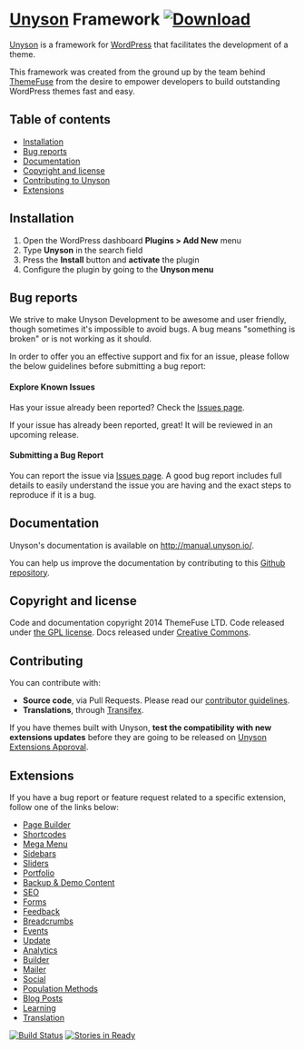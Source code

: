 # [Unyson](https://wordpress.org/plugins/unyson/) Framework [ ![Download](https://rawgit.com/ThemeFuse/Unyson/master/.github/img/download-stable-version.svg) ](https://github.com/ThemeFuse/Unyson/releases/latest)

[Unyson](http://unyson.io/) is a framework for [WordPress](http://wordpress.org/) that facilitates the development of a theme.

This framework was created from the ground up by the team behind [ThemeFuse](http://themefuse.com/) from the desire to empower developers to build outstanding WordPress themes fast and easy.

## Table of contents

* [Installation](#installation)
* [Bug reports](#bug-reports)
* [Documentation](#documentation)
* [Copyright and license](#copyright-and-license)
* [Contributing to Unyson](#contributing)
* [Extensions](#extensions)

## Installation

1. Open the WordPress dashboard **Plugins > Add New** menu
2. Type **Unyson** in the search field
3. Press the **Install** button and **activate** the plugin
4. Configure the plugin by going to the **Unyson menu**

## Bug reports

We strive to make Unyson Development  to be awesome and user friendly, though sometimes it's impossible to avoid bugs.
A bug means "something is broken" or is not working as it should.

In order to offer you an effective support and fix for an issue, please follow the below guidelines before submitting a bug report:

#### Explore Known Issues

Has your issue already been reported? Check the [Issues page](https://github.com/ThemeFuse/Unyson/issues).

If your issue has already been reported, great! It will be reviewed in an upcoming release.

#### Submitting a Bug Report

You can report the issue via [Issues page](https://github.com/ThemeFuse/Unyson/issues).
A good bug report includes full details to easily understand the issue you are having and the exact steps to reproduce if it is a bug.

## Documentation

Unyson's documentation is available on http://manual.unyson.io/.

You can help us improve the documentation by contributing to this [Github repository](https://github.com/ThemeFuse/Unyson-Documentation).

## Copyright and license

Code and documentation copyright 2014 ThemeFuse LTD. Code released under [the GPL license](https://github.com/ThemeFuse/Unyson/blob/master/framework/LICENSE). Docs released under [Creative Commons](https://github.com/ThemeFuse/Unyson-Documentation/blob/master/LICENSE).

## Contributing

You can contribute with:

* **Source code**, via Pull Requests. Please read our [contributor guidelines](https://github.com/ThemeFuse/Unyson/blob/master/CONTRIBUTING.md).
* **Translations**, through [Transifex](https://www.transifex.com/projects/p/unyson/).

If you have themes built with Unyson, **test the compatibility with new extensions updates** before they are going to be released on [Unyson Extensions Approval](https://github.com/ThemeFuse/Unyson-Extensions-Approval).

## Extensions

If you have a bug report or feature request related to a specific extension, follow one of the links below:

* [Page Builder](https://github.com/ThemeFuse/Unyson-PageBuilder-Extension)
* [Shortcodes](https://github.com/ThemeFuse/Unyson-Shortcodes-Extension)
* [Mega Menu](https://github.com/ThemeFuse/Unyson-MegaMenu-Extension)
* [Sidebars](https://github.com/ThemeFuse/Unyson-Sidebars-Extension)
* [Sliders](https://github.com/ThemeFuse/Unyson-Sliders-Extension)
* [Portfolio](https://github.com/ThemeFuse/Unyson-Portfolio-Extension)
* [Backup & Demo Content](https://github.com/ThemeFuse/Unyson-Backups-Extension)
* [SEO](https://github.com/ThemeFuse/Unyson-SEO-Extension)
* [Forms](https://github.com/ThemeFuse/Unyson-Forms-Extension)
* [Feedback](https://github.com/ThemeFuse/Unyson-Feedback-Extension)
* [Breadcrumbs](https://github.com/ThemeFuse/Unyson-Breadcrumbs-Extension)
* [Events](https://github.com/ThemeFuse/Unyson-Events-Extension)
* [Update](https://github.com/ThemeFuse/Unyson-Update-Extension)
* [Analytics](https://github.com/ThemeFuse/Unyson-Analytics-Extension)
* [Builder](https://github.com/ThemeFuse/Unyson-Builder-Extension)
* [Mailer](https://github.com/ThemeFuse/Unyson-Mailer-Extension)
* [Social](https://github.com/ThemeFuse/Unyson-Social-Extension)
* [Population Methods](https://github.com/ThemeFuse/Unyson-PopulationMethods-Extension)
* [Blog Posts](https://github.com/ThemeFuse/Unyson-Blog-Extension)
* [Learning](https://github.com/ThemeFuse/Unyson-Learning-Extension)
* [Translation](https://github.com/ThemeFuse/Unyson-Translation-Extension)


[![Build Status](https://travis-ci.org/ThemeFuse/Unyson.svg?branch=master)](https://travis-ci.org/ThemeFuse/Unyson) [![Stories in Ready](https://badge.waffle.io/ThemeFuse/Unyson.svg?label=ready&title=Ready)](http://waffle.io/ThemeFuse/Unyson)


